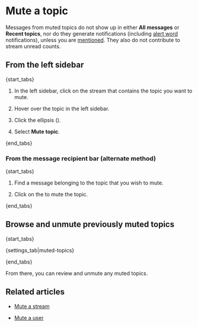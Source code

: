 # Mute a topic

Messages from muted topics do not show up in either **All messages**
or **Recent topics**, nor do they generate notifications (including
[alert word](/help/pm-mention-alert-notifications#alert-words)
notifications), unless you are [mentioned](/help/mention-a-user-or-group).
They also do not contribute to stream unread counts.

## From the left sidebar

{start_tabs}

1. In the left sidebar, click on the stream that
   contains the topic you want to mute.

1. Hover over the topic in the left sidebar.

1. Click the ellipsis (<i class="zulip-icon zulip-icon-ellipsis-v-solid"></i>).

4. Select **Mute topic**.

{end_tabs}

### From the message recipient bar (alternate method)

{start_tabs}

1. Find a message belonging to the topic that you
   wish to mute.

1. Click on the <i class="fa fa-bell-slash"></i> to mute the topic.

{end_tabs}

## Browse and unmute previously muted topics

{start_tabs}

{settings_tab|muted-topics}

{end_tabs}

From there, you can review and unmute any muted topics.

## Related articles

* [Mute a stream](/help/mute-a-stream)

* [Mute a user](/help/mute-a-user)
